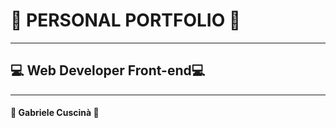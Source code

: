 # 🔰 PERSONAL PORTFOLIO 🔰
________________________________

## 💻 Web Developer Front-end💻
__________________________________

#### 👤 Gabriele Cuscinà 👤

